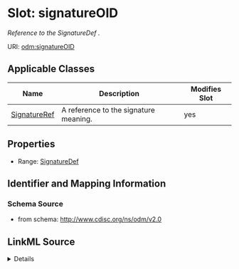 # Slot: signatureOID


_Reference to the SignatureDef ._



URI: [odm:signatureOID](http://www.cdisc.org/ns/odm/v2.0/signatureOID)



<!-- no inheritance hierarchy -->




## Applicable Classes

| Name | Description | Modifies Slot |
| --- | --- | --- |
[SignatureRef](SignatureRef.md) | A reference to the signature meaning. |  yes  |







## Properties

* Range: [SignatureDef](SignatureDef.md)





## Identifier and Mapping Information







### Schema Source


* from schema: http://www.cdisc.org/ns/odm/v2.0




## LinkML Source

<details>
```yaml
name: signatureOID
description: Reference to the SignatureDef .
from_schema: http://www.cdisc.org/ns/odm/v2.0
rank: 1000
alias: signatureOID
domain_of:
- SignatureRef
range: SignatureDef

```
</details>